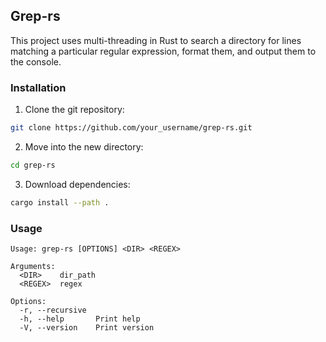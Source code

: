 ## Grep-rs

This project uses multi-threading in Rust to search a directory for lines matching a particular regular expression,
format them, and output them to the console.

### Installation

1. Clone the git repository:

```bash
git clone https://github.com/your_username/grep-rs.git
```

2. Move into the new directory:

```bash
cd grep-rs
```

3. Download dependencies:

```bash
cargo install --path .
```

### Usage

```
Usage: grep-rs [OPTIONS] <DIR> <REGEX>

Arguments:
  <DIR>    dir_path
  <REGEX>  regex

Options:
  -r, --recursive  
  -h, --help       Print help
  -V, --version    Print version
```

